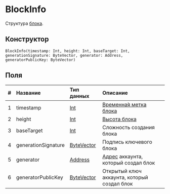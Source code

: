 # BlockInfo

Структура [блока](/ru/blockchain/block.md).

## Конструктор

``` ride
BlockInfo(timestamp: Int, height: Int, baseTarget: Int, generationSignature: ByteVector, generator: Address, generatorPublicKey: ByteVector)
```

## Поля

|   #   | Название | Тип данных | Описание |
| :--- | :--- | :--- | :--- |
| 1 | timestamp | [Int](/ru/ride/data-types/int.md) | [Временна́я метка блока](/ru/blockchain/block/block-timestamp.md) |
| 2 | height | [Int](/ru/ride/data-types/int.md) | [Высота блока](/ru/blockchain/block/block-height.md) |
| 3 | baseTarget | [Int](/ru/ride/data-types/int.md) | Сложность создания блока |
| 4 | generationSignature | [ByteVector](/ru/ride/data-types/byte-vector.md) | Подпись ключевого блока |
| 5 | generator | [Address](/ru/ride/structures/common-structures/address.md) | [Адрес](/ru/blockchain/account/address.md) аккаунта, который создал блок |
| 6 | generatorPublicKey | [ByteVector](/ru/ride/data-types/byte-vector.md) | Открытый ключ аккаунта, который создал блок |
